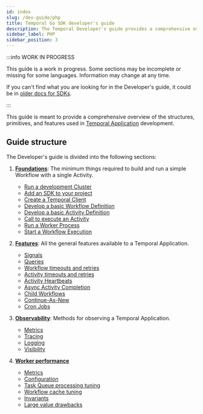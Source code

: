 ```yaml
---
id: index
slug: /dev-guide/php
title: Temporal Go SDK developer's guide
description: The Temporal Developer's guide provides a comprehensive overview of the structures, primitives, and features used in Temporal Application development.
sidebar_label: PHP
sidebar_position: 3
---
```


:::info WORK IN PROGRESS

This guide is a work in progress.
Some sections may be incomplete or missing for some languages.
Information may change at any time.

If you can't find what you are looking for in the Developer's guide, it could be in [older docs for SDKs](https://legacy-documentation-sdks.temporal.io/).

:::

This guide is meant to provide a comprehensive overview of the structures, primitives, and features used in [Temporal Application](/temporal#temporal-application) development.

## Guide structure

The Developer's guide is divided into the following sections:

1. [**Foundations**](/dev-guide/php/foundations): The minimum things required to build and run a simple Workflow with a single Activity.

   - [Run a development Cluster](/dev-guide/php/foundations#run-a-dev-cluster)
   - [Add an SDK to your project](/dev-guide/php/foundations#add-your-sdk)
   - [Create a Temporal Client](/dev-guide/php/foundations#connect-to-a-cluster)
   - [Develop a basic Workflow Definition](/dev-guide/php/foundations#develop-workflows)
   - [Develop a basic Activity Definition](/dev-guide/php/foundations#develop-activities)
   - [Call to execute an Activity](/dev-guide/php/foundations#activity-execution)
   - [Run a Worker Process](/dev-guide/php/foundations#run-worker-processes)
   - [Start a Workflow Execution](/dev-guide/php/foundations#start-workflow-execution)

2. [**Features**](/dev-guide/php/features): All the general features available to a Temporal Application.

   - [Signals](/dev-guide/php/features#signals)
   - [Queries](/dev-guide/php/features#queries)
   - [Workflow timeouts and retries](/dev-guide/php/features#workflow-timeouts)
   - [Activity timeouts and retries](/dev-guide/php/features#activity-timeouts)
   - [Activity Heartbeats](/dev-guide/php/features#activity-heartbeats)
   - [Async Activity Completion](/dev-guide/php/features#asynchronous-activity-completion)
   - [Child Workflows](/dev-guide/php/features#child-workflows)
   - [Continue-As-New](/dev-guide/php/features#continue-as-new)
   - [Cron Jobs](/dev-guide/php/features#temporal-cron-jobs)

3. [**Observability**](/dev-guide/php/observability): Methods for observing a Temporal Application.

   - [Metrics](/dev-guide/php/observability#metrics)
   - [Tracing](/dev-guide/php/observability#tracing)
   - [Logging](/dev-guide/php/observability#logging)
   - [Visibility](/dev-guide/php/observability#visibility)

4. [**Worker performance**](/dev-guide/worker-performance)

   - [Metrics](/dev-guide/worker-performance#metrics)
   - [Configuration](/dev-guide/worker-performance#configuration)
   - [Task Queue processing tuning](/dev-guide/worker-performance#task-queues-processing-tuning)
   - [Workflow cache tuning](/dev-guide/worker-performance#workflow-cache-tuning)
   - [Invariants](/dev-guide/worker-performance#invariants)
   - [Large value drawbacks](/dev-guide/worker-performance#drawbacks-of-putting-just-large-values-everywhere)
